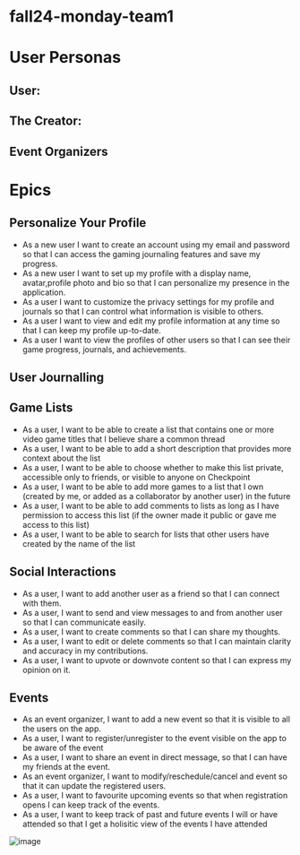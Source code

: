 # fall24-monday-team1

# User Personas

## User:

## The Creator:

## Event Organizers


# Epics

## Personalize Your Profile

- As a new user I want to create an account using my email and password so that I can access the gaming journaling features and save my progress.
- As a new user I want to set up my profile with a display name, avatar,profile photo and bio so that I can personalize my presence in the application.
- As a user I want to customize the privacy settings for my profile and journals so that I can control what information is visible to others.
- As a user I want to view and edit my profile information at any time so that I can keep my profile up-to-date.
- As a user I want to view the profiles of other users so that I can see their game progress, journals, and achievements.

## User Journalling

## Game Lists

- As a user, I want to be able to create a list that contains one or more video game titles that I believe share a common thread
- As a user, I want to be able to add a short description that provides more context about the list
- As a user, I want to be able to choose whether to make this list private, accessible only to friends, or visible to anyone on Checkpoint
- As a user, I want to be able to add more games to a list that I own (created by me, or added as a collaborator by another user) in the future
- As a user, I want to be able to add comments to lists as long as I have permission to access this list (if the owner made it public or gave me access to this list)
- As a user, I want to be able to search for lists that other users have created by the name of the list



## Social Interactions

- As a user, I want to add another user as a friend so that I can connect with them.
- As a user, I want to send and view messages to and from another user so that I can communicate easily.
- As a user, I want to create comments so that I can share my thoughts.
- As a user, I want to edit or delete comments so that I can maintain clarity and accuracy in my contributions.
- As a user, I want to upvote or downvote content so that I can express my opinion on it.

## Events

- As an event organizer, I want to add a new event so that it is visible to all the users on the app.
- As a user, I want to register/unregister to the event visible on the app to be aware of the event
- As a user, I want to share an event in direct message, so that I can have my friends at the event.
- As an event organizer, I want to modify/reschedule/cancel and event so that it can update the registered users.
- As a user, I want to favourite upcoming events so that when registration opens I can keep track of the events.
- As a user, I want to keep track of past and future events I will or have attended so that I get a holisitic view of the events I have attended


![image](https://github.com/user-attachments/assets/02ee0960-8826-403a-acb9-4192b5d6ac0b)

